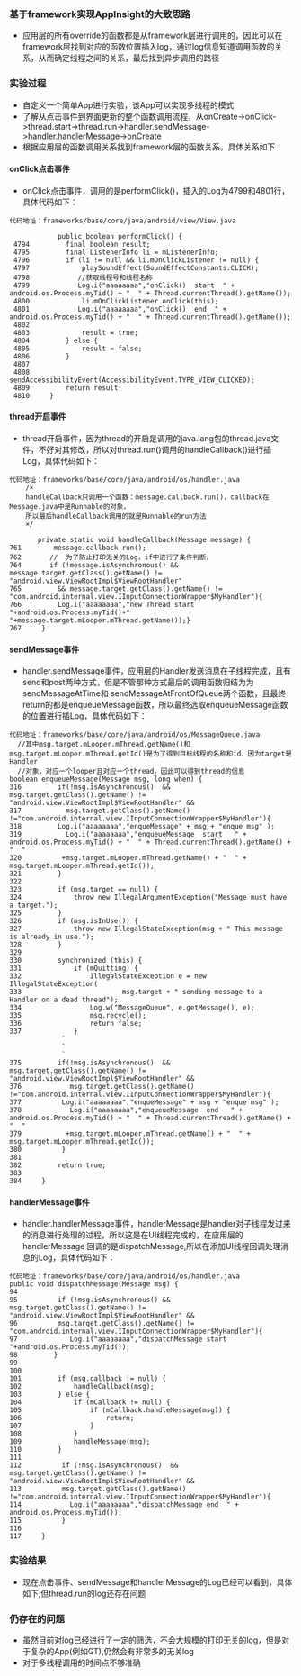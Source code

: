### 基于framework实现AppInsight的大致思路
 - 应用层的所有override的函数都是从framework层进行调用的，因此可以在framework层找到对应的函数位置插入log，通过log信息知道调用函数的关系，从而确定线程之间的关系，最后找到异步调用的路径
### 实验过程
 - 自定义一个简单App进行实验，该App可以实现多线程的模式
 - 了解从点击事件到界面更新的整个函数调用流程，从onCreate->onClick->thread.start->thread.run->handler.sendMessage->handler.handlerMessage->onCreate
 - 根据应用层的函数调用关系找到framework层的函数关系，具体关系如下：
#### onClick点击事件
  - onClick点击事件，调用的是performClick()，插入的Log为4799和4801行，具体代码如下：
```
代码地址：frameworks/base/core/java/android/view/View.java 

            public boolean performClick() {
 4794         final boolean result;
 4795         final ListenerInfo li = mListenerInfo;
 4796         if (li != null && li.mOnClickListener != null) {
 4797             playSoundEffect(SoundEffectConstants.CLICK);
 4798            //获取线程号和线程名称
 4799            Log.i("aaaaaaaa","onClick()  start  " + android.os.Process.myTid() + "  " + Thread.currentThread().getName());
 4800             li.mOnClickListener.onClick(this);
 4801            Log.i("aaaaaaaa","onClick()  end  " + android.os.Process.myTid() + "  " + Thread.currentThread().getName());
 4802 
 4803             result = true;
 4804         } else {
 4805             result = false;
 4806         }
 4807 
 4808         sendAccessibilityEvent(AccessibilityEvent.TYPE_VIEW_CLICKED);
 4809         return result;
 4810     }

```
#### thread开启事件
  - thread开启事件，因为thread的开启是调用的java.lang包的thread.java文件，不好对其修改，所以对thread.run()调用的handleCallback()进行插Log，具体代码如下：
```
代码地址：frameworks/base/core/java/android/os/handler.java
    /×
    handleCallback只调用一个函数：message.callback.run()，callback在Message.java中是Runnable的对象，
    所以最后handleCallback调用的就是Runnable的run方法
    ×/
       
       private static void handleCallback(Message message) {
761        message.callback.run();
762       //  为了防止打印无关的Log，if中进行了条件判断，
764       if (!message.isAsynchronous() && message.target.getClass().getName() != "android.view.ViewRootImpl$ViewRootHandler"
765         && message.target.getClass().getName() != "com.android.internal.view.IInputConnectionWrapper$MyHandler"){
766         Log.i("aaaaaaaa","new Thread start   "+android.os.Process.myTid()+" "+message.target.mLooper.mThread.getName());}
767     }
```
#### sendMessage事件
  - handler.sendMessage事件，应用层的Handler发送消息在子线程完成，且有send和post两种方式，但是不管那种方式最后的调用函数归结为为sendMessageAtTime和
  sendMessageAtFrontOfQueue两个函数，且最终return的都是enqueueMessage函数，所以最终选取enqueueMessage函数的位置进行插Log，具体代码如下：
  ```
  代码地址：frameworks/base/core/java/android/os/MessageQueue.java 
    //其中msg.target.mLooper.mThread.getName()和msg.target.mLooper.mThread.getId()是为了得到目标线程的名称和id，因为target是Handler
    //对象，对应一个looper且对应一个thread，因此可以得到thread的信息
  boolean enqueueMessage(Message msg, long when) {
316         if(!msg.isAsynchronous()  &&  msg.target.getClass().getName() != "android.view.ViewRootImpl$ViewRootHandler" &&
317           msg.target.getClass().getName() !="com.android.internal.view.IInputConnectionWrapper$MyHandler"){
318         Log.i("aaaaaaaa","enqueMessage" + msg + "enque msg" );
319           Log.i("aaaaaaaa","enqueueMessage  start   " + android.os.Process.myTid() + "  " + Thread.currentThread().getName() + "  "
320          +msg.target.mLooper.mThread.getName() + "  " + msg.target.mLooper.mThread.getId());
321         }
322 
323         if (msg.target == null) {
324             throw new IllegalArgumentException("Message must have a target.");
325         }
326         if (msg.isInUse()) {
327             throw new IllegalStateException(msg + " This message is already in use.");
328         }
329 
330         synchronized (this) {
331             if (mQuitting) {
332                 IllegalStateException e = new IllegalStateException(
333                         msg.target + " sending message to a Handler on a dead thread");
334                 Log.w("MessageQueue", e.getMessage(), e);
335                 msg.recycle();
336                 return false;
337             }
               `
               `
               `
375         if(!msg.isAsynchronous()  &&  msg.target.getClass().getName() != "android.view.ViewRootImpl$ViewRootHandler" &&
376            msg.target.getClass().getName() !="com.android.internal.view.IInputConnectionWrapper$MyHandler"){
377          Log.i("aaaaaaaa","enqueMessage" + msg + "enque msg" );
378            Log.i("aaaaaaaa","enqueueMessage  end   " + android.os.Process.myTid() + "  " + Thread.currentThread().getName() + "  "
379           +msg.target.mLooper.mThread.getName() + "  " + msg.target.mLooper.mThread.getId());
380          }
381     
382         return true;
383 
384     }

  ```
#### handlerMessage事件
  - handler.handlerMessage事件，handlerMessage是handler对子线程发过来的消息进行处理的过程，所以这是在UI线程完成的，在应用层的handlerMessage
    回调的是dispatchMessage,所以在添加UI线程回调处理消息的Log，具体代码如下：
    
  ```
  代码地址：frameworks/base/core/java/android/os/handler.java
  public void dispatchMessage(Message msg) {
 94 
 95          if (!msg.isAsynchronous() && msg.target.getClass().getName() != "android.view.ViewRootImpl$ViewRootHandler" &&
 96          msg.target.getClass().getName() != "com.android.internal.view.IInputConnectionWrapper$MyHandler"){
 97             Log.i("aaaaaaaa","dispatchMessage start   "+android.os.Process.myTid());
 98         }
 99 
100 
101         if (msg.callback != null) {
102             handleCallback(msg);
103         } else {
104             if (mCallback != null) {
105                 if (mCallback.handleMessage(msg)) {
106                     return;
107                 }
108             }
109             handleMessage(msg);
110         }
111 
112          if (!msg.isAsynchronous()  && msg.target.getClass().getName() != "android.view.ViewRootImpl$ViewRootHandler" &&
113          msg.target.getClass().getName() !="com.android.internal.view.IInputConnectionWrapper$MyHandler"){
114            Log.i("aaaaaaaa","dispatchMessage end  " + android.os.Process.myTid());
115          }
116 
117     }

  ```
### 实验结果
  - 现在点击事件、sendMessage和handlerMessage的Log已经可以看到，具体如下,但thread.run的log还存在问题
### 仍存在的问题
  - 虽然目前对log已经进行了一定的筛选，不会大规模的打印无关的log，但是对于复杂的App(例如GT),仍然会有非常多的无关log
  - 对于多线程调用的时间点不够准确
  
  
  
  
  
  

